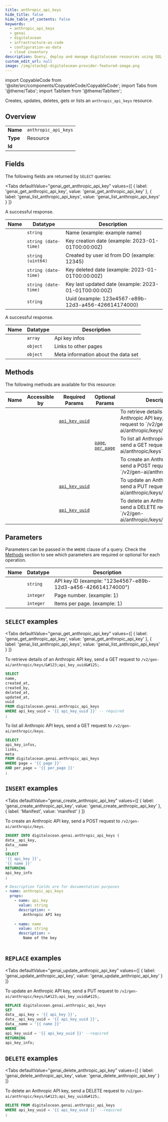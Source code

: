 ```yaml
--- 
title: anthropic_api_keys
hide_title: false
hide_table_of_contents: false
keywords:
  - anthropic_api_keys
  - genai
  - digitalocean
  - infrastructure-as-code
  - configuration-as-data
  - cloud inventory
description: Query, deploy and manage digitalocean resources using SQL
custom_edit_url: null
image: /img/stackql-digitalocean-provider-featured-image.png
---
```


import CopyableCode from '@site/src/components/CopyableCode/CopyableCode';
import Tabs from '@theme/Tabs';
import TabItem from '@theme/TabItem';

Creates, updates, deletes, gets or lists an <code>anthropic_api_keys</code> resource.

## Overview
<table><tbody>
<tr><td><b>Name</b></td><td><code>anthropic_api_keys</code></td></tr>
<tr><td><b>Type</b></td><td>Resource</td></tr>
<tr><td><b>Id</b></td><td><CopyableCode code="digitalocean.genai.anthropic_api_keys" /></td></tr>
</tbody></table>

## Fields

The following fields are returned by `SELECT` queries:

<Tabs
    defaultValue="genai_get_anthropic_api_key"
    values={[
        { label: 'genai_get_anthropic_api_key', value: 'genai_get_anthropic_api_key' },
        { label: 'genai_list_anthropic_api_keys', value: 'genai_list_anthropic_api_keys' }
    ]}
>
<TabItem value="genai_get_anthropic_api_key">

A successful response.

<table>
<thead>
    <tr>
    <th>Name</th>
    <th>Datatype</th>
    <th>Description</th>
    </tr>
</thead>
<tbody>
<tr>
    <td><CopyableCode code="name" /></td>
    <td><code>string</code></td>
    <td>Name (example: example name)</td>
</tr>
<tr>
    <td><CopyableCode code="created_at" /></td>
    <td><code>string (date-time)</code></td>
    <td>Key creation date (example: 2023-01-01T00:00:00Z)</td>
</tr>
<tr>
    <td><CopyableCode code="created_by" /></td>
    <td><code>string (uint64)</code></td>
    <td>Created by user id from DO (example: 12345)</td>
</tr>
<tr>
    <td><CopyableCode code="deleted_at" /></td>
    <td><code>string (date-time)</code></td>
    <td>Key deleted date (example: 2023-01-01T00:00:00Z)</td>
</tr>
<tr>
    <td><CopyableCode code="updated_at" /></td>
    <td><code>string (date-time)</code></td>
    <td>Key last updated date (example: 2023-01-01T00:00:00Z)</td>
</tr>
<tr>
    <td><CopyableCode code="uuid" /></td>
    <td><code>string</code></td>
    <td>Uuid (example: 123e4567-e89b-12d3-a456-426614174000)</td>
</tr>
</tbody>
</table>
</TabItem>
<TabItem value="genai_list_anthropic_api_keys">

A successful response.

<table>
<thead>
    <tr>
    <th>Name</th>
    <th>Datatype</th>
    <th>Description</th>
    </tr>
</thead>
<tbody>
<tr>
    <td><CopyableCode code="api_key_infos" /></td>
    <td><code>array</code></td>
    <td>Api key infos</td>
</tr>
<tr>
    <td><CopyableCode code="links" /></td>
    <td><code>object</code></td>
    <td>Links to other pages</td>
</tr>
<tr>
    <td><CopyableCode code="meta" /></td>
    <td><code>object</code></td>
    <td>Meta information about the data set</td>
</tr>
</tbody>
</table>
</TabItem>
</Tabs>

## Methods

The following methods are available for this resource:

<table>
<thead>
    <tr>
    <th>Name</th>
    <th>Accessible by</th>
    <th>Required Params</th>
    <th>Optional Params</th>
    <th>Description</th>
    </tr>
</thead>
<tbody>
<tr>
    <td><a href="#genai_get_anthropic_api_key"><CopyableCode code="genai_get_anthropic_api_key" /></a></td>
    <td><CopyableCode code="select" /></td>
    <td><a href="#parameter-api_key_uuid"><code>api_key_uuid</code></a></td>
    <td></td>
    <td>To retrieve details of an Anthropic API key, send a GET request to `/v2/gen-ai/anthropic/keys/&#123;api_key_uuid&#125;`.</td>
</tr>
<tr>
    <td><a href="#genai_list_anthropic_api_keys"><CopyableCode code="genai_list_anthropic_api_keys" /></a></td>
    <td><CopyableCode code="select" /></td>
    <td></td>
    <td><a href="#parameter-page"><code>page</code></a>, <a href="#parameter-per_page"><code>per_page</code></a></td>
    <td>To list all Anthropic API keys, send a GET request to `/v2/gen-ai/anthropic/keys`.</td>
</tr>
<tr>
    <td><a href="#genai_create_anthropic_api_key"><CopyableCode code="genai_create_anthropic_api_key" /></a></td>
    <td><CopyableCode code="insert" /></td>
    <td></td>
    <td></td>
    <td>To create an Anthropic API key, send a POST request to `/v2/gen-ai/anthropic/keys`.</td>
</tr>
<tr>
    <td><a href="#genai_update_anthropic_api_key"><CopyableCode code="genai_update_anthropic_api_key" /></a></td>
    <td><CopyableCode code="replace" /></td>
    <td><a href="#parameter-api_key_uuid"><code>api_key_uuid</code></a></td>
    <td></td>
    <td>To update an Anthropic API key, send a PUT request to `/v2/gen-ai/anthropic/keys/&#123;api_key_uuid&#125;`.</td>
</tr>
<tr>
    <td><a href="#genai_delete_anthropic_api_key"><CopyableCode code="genai_delete_anthropic_api_key" /></a></td>
    <td><CopyableCode code="delete" /></td>
    <td><a href="#parameter-api_key_uuid"><code>api_key_uuid</code></a></td>
    <td></td>
    <td>To delete an Anthropic API key, send a DELETE request to `/v2/gen-ai/anthropic/keys/&#123;api_key_uuid&#125;`.</td>
</tr>
</tbody>
</table>

## Parameters

Parameters can be passed in the `WHERE` clause of a query. Check the [Methods](#methods) section to see which parameters are required or optional for each operation.

<table>
<thead>
    <tr>
    <th>Name</th>
    <th>Datatype</th>
    <th>Description</th>
    </tr>
</thead>
<tbody>
<tr id="parameter-api_key_uuid">
    <td><CopyableCode code="api_key_uuid" /></td>
    <td><code>string</code></td>
    <td>API key ID (example: "123e4567-e89b-12d3-a456-426614174000")</td>
</tr>
<tr id="parameter-page">
    <td><CopyableCode code="page" /></td>
    <td><code>integer</code></td>
    <td>Page number. (example: 1)</td>
</tr>
<tr id="parameter-per_page">
    <td><CopyableCode code="per_page" /></td>
    <td><code>integer</code></td>
    <td>Items per page. (example: 1)</td>
</tr>
</tbody>
</table>

## `SELECT` examples

<Tabs
    defaultValue="genai_get_anthropic_api_key"
    values={[
        { label: 'genai_get_anthropic_api_key', value: 'genai_get_anthropic_api_key' },
        { label: 'genai_list_anthropic_api_keys', value: 'genai_list_anthropic_api_keys' }
    ]}
>
<TabItem value="genai_get_anthropic_api_key">

To retrieve details of an Anthropic API key, send a GET request to `/v2/gen-ai/anthropic/keys/&#123;api_key_uuid&#125;`.

```sql
SELECT
name,
created_at,
created_by,
deleted_at,
updated_at,
uuid
FROM digitalocean.genai.anthropic_api_keys
WHERE api_key_uuid = '{{ api_key_uuid }}' -- required
;
```
</TabItem>
<TabItem value="genai_list_anthropic_api_keys">

To list all Anthropic API keys, send a GET request to `/v2/gen-ai/anthropic/keys`.

```sql
SELECT
api_key_infos,
links,
meta
FROM digitalocean.genai.anthropic_api_keys
WHERE page = '{{ page }}'
AND per_page = '{{ per_page }}'
;
```
</TabItem>
</Tabs>


## `INSERT` examples

<Tabs
    defaultValue="genai_create_anthropic_api_key"
    values={[
        { label: 'genai_create_anthropic_api_key', value: 'genai_create_anthropic_api_key' },
        { label: 'Manifest', value: 'manifest' }
    ]}
>
<TabItem value="genai_create_anthropic_api_key">

To create an Anthropic API key, send a POST request to `/v2/gen-ai/anthropic/keys`.

```sql
INSERT INTO digitalocean.genai.anthropic_api_keys (
data__api_key,
data__name
)
SELECT 
'{{ api_key }}',
'{{ name }}'
RETURNING
api_key_info
;
```
</TabItem>
<TabItem value="manifest">

```yaml
# Description fields are for documentation purposes
- name: anthropic_api_keys
  props:
    - name: api_key
      value: string
      description: >
        Anthropic API key
        
    - name: name
      value: string
      description: >
        Name of the key
        
```
</TabItem>
</Tabs>


## `REPLACE` examples

<Tabs
    defaultValue="genai_update_anthropic_api_key"
    values={[
        { label: 'genai_update_anthropic_api_key', value: 'genai_update_anthropic_api_key' }
    ]}
>
<TabItem value="genai_update_anthropic_api_key">

To update an Anthropic API key, send a PUT request to `/v2/gen-ai/anthropic/keys/&#123;api_key_uuid&#125;`.

```sql
REPLACE digitalocean.genai.anthropic_api_keys
SET 
data__api_key = '{{ api_key }}',
data__api_key_uuid = '{{ api_key_uuid }}',
data__name = '{{ name }}'
WHERE 
api_key_uuid = '{{ api_key_uuid }}' --required
RETURNING
api_key_info;
```
</TabItem>
</Tabs>


## `DELETE` examples

<Tabs
    defaultValue="genai_delete_anthropic_api_key"
    values={[
        { label: 'genai_delete_anthropic_api_key', value: 'genai_delete_anthropic_api_key' }
    ]}
>
<TabItem value="genai_delete_anthropic_api_key">

To delete an Anthropic API key, send a DELETE request to `/v2/gen-ai/anthropic/keys/&#123;api_key_uuid&#125;`.

```sql
DELETE FROM digitalocean.genai.anthropic_api_keys
WHERE api_key_uuid = '{{ api_key_uuid }}' --required
;
```
</TabItem>
</Tabs>
